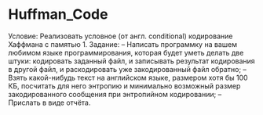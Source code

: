 # Huffman_Code

Условие: 
Реализовать условное (от англ. conditional) кодирование Хаффмана с памятью 1. 
Задание:
–	Написать программку на вашем любимом языке программирования, которая будет уметь делать две штуки: кодировать заданный файл, и записывать результат кодирования в другой файл, и раскодировать уже закодированный файл обратно;
–	Взять какой-нибудь текст на английском языке, размером хотя бы 100 КБ, посчитать для него энтропию и минимально возможный размер закодированного сообщения при энтропийном кодировании;
–	Прислать в виде отчёта.
